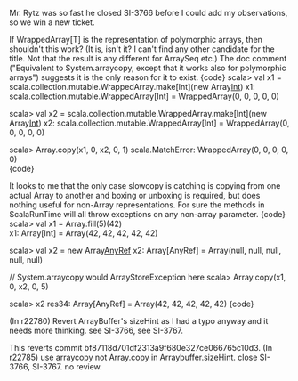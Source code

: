 Mr. Rytz was so fast he closed SI-3766 before I could add my observations, so we win a new ticket.

If WrappedArray[T] is the representation of polymorphic arrays, then shouldn't this work? (It is, isn't it? I can't find any other candidate for the title.  Not that the result is any different for ArraySeq etc.) The doc comment ("Equivalent to System.arraycopy, except that it works also for polymorphic arrays") suggests it is the only reason for it to exist.
{code}
scala> val x1 = scala.collection.mutable.WrappedArray.make[Int](new Array[Int](5))
x1: scala.collection.mutable.WrappedArray[Int] = WrappedArray(0, 0, 0, 0, 0)

scala> val x2 = scala.collection.mutable.WrappedArray.make[Int](new Array[Int](5))
x2: scala.collection.mutable.WrappedArray[Int] = WrappedArray(0, 0, 0, 0, 0)

scala> Array.copy(x1, 0, x2, 0, 1)
scala.MatchError: WrappedArray(0, 0, 0, 0, 0)  
{code}

It looks to me that the only case slowcopy is catching is copying from one actual Array to another and boxing or unboxing is required, but does nothing useful for non-Array representations.  For sure the methods in ScalaRunTime will all throw exceptions on any non-array parameter.
{code}
scala> val x1 = Array.fill(5)(42)   
x1: Array[Int] = Array(42, 42, 42, 42, 42)

scala> val x2 = new Array[AnyRef](5)
x2: Array[AnyRef] = Array(null, null, null, null, null)

// System.arraycopy would ArrayStoreException here
scala> Array.copy(x1, 0, x2, 0, 5)  

scala> x2
res34: Array[AnyRef] = Array(42, 42, 42, 42, 42)
{code}

(In r22780) Revert ArrayBuffer's sizeHint as I had a typo anyway and it needs more thinking. see SI-3766, see SI-3767.

This reverts commit bf87118d701df2313a9f680e327ce066765c10d3.
(In r22785) use arraycopy not Array.copy in Arraybuffer.sizeHint. close SI-3766, SI-3767. no review.
